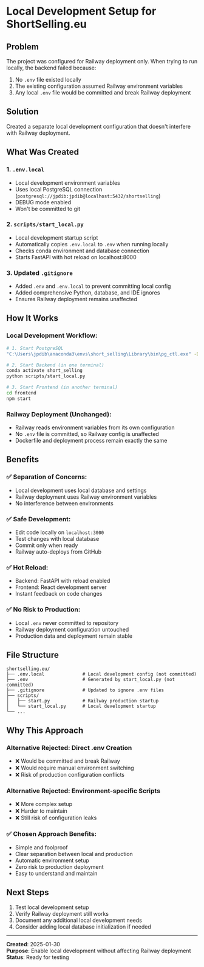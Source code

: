 # Local Development Setup for ShortSelling.eu

## Problem
The project was configured for Railway deployment only. When trying to run locally, the backend failed because:
1. No `.env` file existed locally
2. The existing configuration assumed Railway environment variables
3. Any local `.env` file would be committed and break Railway deployment

## Solution
Created a separate local development configuration that doesn't interfere with Railway deployment.

## What Was Created

### 1. `.env.local` 
- Local development environment variables
- Uses local PostgreSQL connection (`postgresql://jpdib:jpdib@localhost:5432/shortselling`)
- DEBUG mode enabled
- Won't be committed to git

### 2. `scripts/start_local.py`
- Local development startup script
- Automatically copies `.env.local` to `.env` when running locally
- Checks conda environment and database connection
- Starts FastAPI with hot reload on localhost:8000

### 3. Updated `.gitignore`
- Added `.env` and `.env.local` to prevent committing local config
- Added comprehensive Python, database, and IDE ignores
- Ensures Railway deployment remains unaffected

## How It Works

### Local Development Workflow:
```bash
# 1. Start PostgreSQL
"C:\Users\jpdib\anaconda3\envs\short_selling\Library\bin\pg_ctl.exe" -D "C:\Users\jpdib\anaconda3\envs\short_selling\Library\postgresql\data" start

# 2. Start Backend (in one terminal)
conda activate short_selling
python scripts/start_local.py

# 3. Start Frontend (in another terminal)  
cd frontend
npm start
```

### Railway Deployment (Unchanged):
- Railway reads environment variables from its own configuration
- No `.env` file is committed, so Railway config is unaffected
- Dockerfile and deployment process remain exactly the same

## Benefits

### ✅ Separation of Concerns:
- Local development uses local database and settings
- Railway deployment uses Railway environment variables
- No interference between environments

### ✅ Safe Development:
- Edit code locally on `localhost:3000`
- Test changes with local database
- Commit only when ready
- Railway auto-deploys from GitHub

### ✅ Hot Reload:
- Backend: FastAPI with reload enabled
- Frontend: React development server
- Instant feedback on code changes

### ✅ No Risk to Production:
- Local `.env` never committed to repository
- Railway deployment configuration untouched
- Production data and deployment remain stable

## File Structure
```
shortselling.eu/
├── .env.local              # Local development config (not committed)
├── .env                    # Generated by start_local.py (not committed)  
├── .gitignore              # Updated to ignore .env files
├── scripts/
│   ├── start.py            # Railway production startup
│   └── start_local.py      # Local development startup
└── ...
```

## Why This Approach

### Alternative Rejected: Direct .env Creation
- ❌ Would be committed and break Railway
- ❌ Would require manual environment switching
- ❌ Risk of production configuration conflicts

### Alternative Rejected: Environment-specific Scripts
- ❌ More complex setup
- ❌ Harder to maintain
- ❌ Still risk of configuration leaks

### ✅ Chosen Approach Benefits:
- Simple and foolproof
- Clear separation between local and production
- Automatic environment setup
- Zero risk to production deployment
- Easy to understand and maintain

## Next Steps
1. Test local development setup
2. Verify Railway deployment still works
3. Document any additional local development needs
4. Consider adding local database initialization if needed

---

**Created**: 2025-01-30  
**Purpose**: Enable local development without affecting Railway deployment  
**Status**: Ready for testing